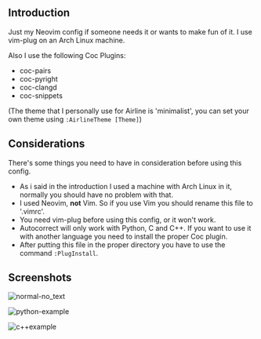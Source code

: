 ## Introduction

Just my Neovim config if someone needs it or wants to make fun of it. I use vim-plug on an Arch Linux machine.

Also I use the following Coc Plugins:
- coc-pairs
- coc-pyright
- coc-clangd
- coc-snippets

(The theme that I personally use for Airline is 'minimalist', you can set your own theme using `:AirlineTheme [Theme]`)

## Considerations

There's some things you need to have in consideration before using this config.

- As i said in the introduction I used a machine with Arch Linux in it, normally you should have no problem with that.
- I used Neovim, **not** Vim. So if you use Vim you should rename this file to '.vimrc'.
- You need vim-plug before using this config, or it won't work.
- Autocorrect will only work with Python, C and C++. If you want to use it with another language you need to install the proper Coc plugin.
- After putting this file in the proper directory you have to use the command `:PlugInstall`.

## Screenshots

![normal-no_text](https://github.com/masoshii/my-nvim-config/assets/98926764/e9117b45-9409-46e7-8646-6f7c934a5c14)


![python-example](https://github.com/masoshii/my-nvim-config/assets/98926764/3c615ff0-8b6b-4365-ae54-3063e7af7078)


![c++example](https://github.com/masoshii/my-nvim-config/assets/98926764/0a9fd37c-75d5-4d9b-b757-5e3ba2706109)

